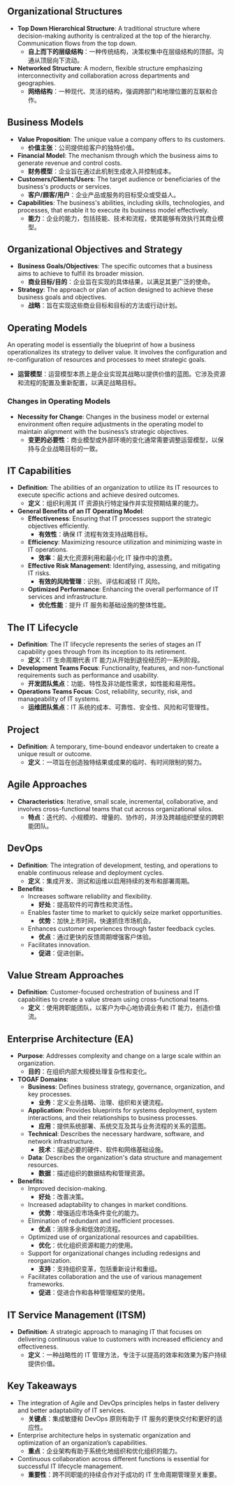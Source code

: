 

## Organizational Structures
- **Top Down Hierarchical Structure**: A traditional structure where decision-making authority is centralized at the top of the hierarchy. Communication flows from the top down.
  - **自上而下的层级结构**：一种传统结构，决策权集中在层级结构的顶部。沟通从顶层向下流动。
- **Networked Structure**: A modern, flexible structure emphasizing interconnectivity and collaboration across departments and geographies.
  - **网络结构**：一种现代、灵活的结构，强调跨部门和地理位置的互联和合作。

## Business Models
- **Value Proposition**: The unique value a company offers to its customers.
  - **价值主张**：公司提供给客户的独特价值。
- **Financial Model**: The mechanism through which the business aims to generate revenue and control costs.
  - **财务模型**：企业旨在通过此机制生成收入并控制成本。
- **Customers/Clients/Users**: The target audience or beneficiaries of the business's products or services.
  - **客户/顾客/用户**：企业产品或服务的目标受众或受益人。
- **Capabilities**: The business's abilities, including skills, technologies, and processes, that enable it to execute its business model effectively.
  - **能力**：企业的能力，包括技能、技术和流程，使其能够有效执行其商业模型。

## Organizational Objectives and Strategy
- **Business Goals/Objectives**: The specific outcomes that a business aims to achieve to fulfill its broader mission.
  - **商业目标/目的**：企业旨在实现的具体结果，以满足其更广泛的使命。
- **Strategy**: The approach or plan of action designed to achieve these business goals and objectives.
  - **战略**：旨在实现这些商业目标和目标的方法或行动计划。

## Operating Models
An operating model is essentially the blueprint of how a business operationalizes its strategy to deliver value. It involves the configuration and re-configuration of resources and processes to meet strategic goals.
  - **运营模型**：运营模型本质上是企业实现其战略以提供价值的蓝图。它涉及资源和流程的配置及重新配置，以满足战略目标。

### Changes in Operating Models
- **Necessity for Change**: Changes in the business model or external environment often require adjustments in the operating model to maintain alignment with the business’s strategic objectives.
  - **变更的必要性**：商业模型或外部环境的变化通常需要调整运营模型，以保持与企业战略目标的一致。

## IT Capabilities
- **Definition**: The abilities of an organization to utilize its IT resources to execute specific actions and achieve desired outcomes.
  - **定义**：组织利用其 IT 资源执行特定操作并实现预期结果的能力。
- **General Benefits of an IT Operating Model**:
  - **Effectiveness**: Ensuring that IT processes support the strategic objectives efficiently.
    - **有效性**：确保 IT 流程有效支持战略目标。
  - **Efficiency**: Maximizing resource utilization and minimizing waste in IT operations.
    - **效率**：最大化资源利用和最小化 IT 操作中的浪费。
  - **Effective Risk Management**: Identifying, assessing, and mitigating IT risks.
    - **有效的风险管理**：识别、评估和减轻 IT 风险。
  - **Optimized Performance**: Enhancing the overall performance of IT services and infrastructure.
    - **优化性能**：提升 IT 服务和基础设施的整体性能。


## The IT Lifecycle
- **Definition**: The IT lifecycle represents the series of stages an IT capability goes through from its inception to its retirement.
  - **定义**：IT 生命周期代表 IT 能力从开始到退役经历的一系列阶段。
- **Development Teams Focus**: Functionality, features, and non-functional requirements such as performance and usability.
  - **开发团队焦点**：功能、特性及非功能性需求，如性能和易用性。
- **Operations Teams Focus**: Cost, reliability, security, risk, and manageability of IT systems.
  - **运维团队焦点**：IT 系统的成本、可靠性、安全性、风险和可管理性。

## Project
- **Definition**: A temporary, time-bound endeavor undertaken to create a unique result or outcome.
  - **定义**：一项旨在创造独特结果或成果的临时、有时间限制的努力。

## Agile Approaches
- **Characteristics**: Iterative, small scale, incremental, collaborative, and involves cross-functional teams that cut across organizational silos.
  - **特点**：迭代的、小规模的、增量的、协作的，并涉及跨越组织壁垒的跨职能团队。
  
## DevOps
- **Definition**: The integration of development, testing, and operations to enable continuous release and deployment cycles.
  - **定义**：集成开发、测试和运维以启用持续的发布和部署周期。
- **Benefits**:
  - Increases software reliability and flexibility.
    - **好处**：提高软件的可靠性和灵活性。
  - Enables faster time to market to quickly seize market opportunities.
    - **优势**：加快上市时间，快速抓住市场机会。
  - Enhances customer experiences through faster feedback cycles.
    - **优点**：通过更快的反馈周期增强客户体验。
  - Facilitates innovation.
    - **促进**：促进创新。

## Value Stream Approaches
- **Definition**: Customer-focused orchestration of business and IT capabilities to create a value stream using cross-functional teams.
  - **定义**：使用跨职能团队，以客户为中心地协调业务和 IT 能力，创造价值流。

## Enterprise Architecture (EA)
- **Purpose**: Addresses complexity and change on a large scale within an organization.
  - **目的**：在组织内部大规模处理复杂性和变化。
- **TOGAF Domains**:
  - **Business**: Defines business strategy, governance, organization, and key processes.
    - **业务**：定义业务战略、治理、组织和关键流程。
  - **Application**: Provides blueprints for systems deployment, system interactions, and their relationships to business processes.
    - **应用**：提供系统部署、系统交互及其与业务流程的关系的蓝图。
  - **Technical**: Describes the necessary hardware, software, and network infrastructure.
    - **技术**：描述必要的硬件、软件和网络基础设施。
  - **Data**: Describes the organization's data structure and management resources.
    - **数据**：描述组织的数据结构和管理资源。
- **Benefits**:
  - Improved decision-making.
    - **好处**：改善决策。
  - Increased adaptability to changes in market conditions.
    - **优势**：增强适应市场条件变化的能力。
  - Elimination of redundant and inefficient processes.
    - **优点**：消除多余和低效的流程。
  - Optimized use of organizational resources and capabilities.
    - **优化**：优化组织资源和能力的使用。
  - Support for organizational changes including redesigns and reorganization.
    - **支持**：支持组织变革，包括重新设计和重组。
  - Facilitates collaboration and the use of various management frameworks.
    - **促进**：促进合作和各种管理框架的使用。

## IT Service Management (ITSM)
- **Definition**: A strategic approach to managing IT that focuses on delivering continuous value to customers with increased efficiency and effectiveness.
  - **定义**：一种战略性的 IT 管理方法，专注于以提高的效率和效果为客户持续提供价值。

## Key Takeaways
- The integration of Agile and DevOps principles helps in faster delivery and better adaptability of IT services.
  - **关键点**：集成敏捷和 DevOps 原则有助于 IT 服务的更快交付和更好的适应性。
- Enterprise architecture helps in systematic organization and optimization of an organization’s capabilities.
  - **重点**：企业架构有助于系统化地组织和优化组织的能力。
- Continuous collaboration across different functions is essential for successful IT lifecycle management.
  - **重要性**：跨不同职能的持续合作对于成功的 IT 生命周期管理至关重要。
